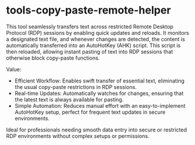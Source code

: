 # tools-copy-paste-remote-helper
This tool seamlessly transfers text across restricted Remote Desktop Protocol (RDP) sessions by enabling quick updates and reloads. It monitors a designated text file, and whenever changes are detected, the content is automatically transferred into an AutoHotKey (AHK) script. This script is then reloaded, allowing instant pasting of text into RDP sessions that otherwise block copy-paste functions.

Value:

- Efficient Workflow: Enables swift transfer of essential text, eliminating the usual copy-paste restrictions in RDP sessions.
- Real-time Updates: Automatically watches for changes, ensuring that the latest text is always available for pasting.
- Simple Automation: Reduces manual effort with an easy-to-implement AutoHotKey setup, perfect for frequent text updates in secure environments.

Ideal for professionals needing smooth data entry into secure or restricted RDP environments without complex setups or permissions.
